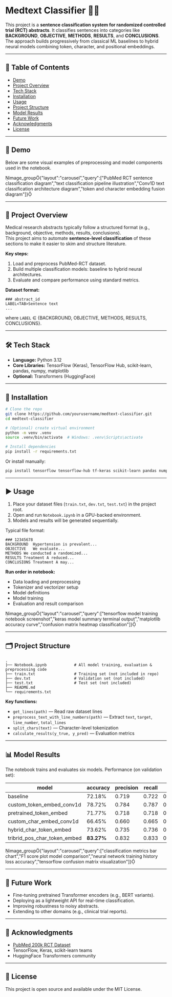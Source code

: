 # Medtext Classifier 🧠📄

This project is a **sentence classification system for randomized controlled trial (RCT) abstracts**.
It classifies sentences into categories like **BACKGROUND**, **OBJECTIVE**, **METHODS**, **RESULTS**, and **CONCLUSIONS**.
The approach builds progressively from classical ML baselines to hybrid neural models combining token, character, and positional embeddings.

---

## 📑 Table of Contents

- [Demo](#-demo)
- [Project Overview](#-project-overview)
- [Tech Stack](#-tech-stack)
- [Installation](#-installation)
- [Usage](#-usage)
- [Project Structure](#-project-structure)
- [Model Results](#-model-results)
- [Future Work](#-future-work)
- [Acknowledgments](#-acknowledgments)
- [License](#-license)

---

## 🚀 Demo

Below are some visual examples of preprocessing and model components used in the notebook.

image_group{"layout":"carousel","query":["PubMed RCT sentence classification diagram","text classification pipeline illustration","Conv1D text classification architecture diagram","token and character embedding fusion diagram"]}

---

## 📘 Project Overview

Medical research abstracts typically follow a structured format (e.g., background, objective, methods, results, conclusions).  
This project aims to automate **sentence-level classification** of these sections to make it easier to skim and structure literature.

**Key steps:**  
1. Load and preprocess PubMed-RCT dataset.  
2. Build multiple classification models: baseline to hybrid neural architectures.  
3. Evaluate and compare performance using standard metrics.  

**Dataset format:**  
```
### abstract_id
LABEL<TAB>Sentence text
...
```
where `LABEL` ∈ {BACKGROUND, OBJECTIVE, METHODS, RESULTS, CONCLUSIONS}.

---

## 🛠 Tech Stack

- **Language:** Python 3.12  
- **Core Libraries:** TensorFlow (Keras), TensorFlow Hub, scikit-learn, pandas, numpy, matplotlib  
- **Optional:** Transformers (HuggingFace)

---

## 🧩 Installation

```bash
# Clone the repo
git clone https://github.com/yourusername/medtext-classifier.git
cd medtext-classifier

# (Optional) create virtual environment
python -m venv .venv
source .venv/bin/activate  # Windows: .venv\Scripts\activate

# Install dependencies
pip install -r requirements.txt
```

Or install manually:
```bash
pip install tensorflow tensorflow-hub tf-keras scikit-learn pandas numpy matplotlib transformers
```

---

## ▶️ Usage

1. Place your dataset files (`train.txt`, `dev.txt`, `test.txt`) in the project root.  
2. Open and run `Notebook.ipynb` in a GPU-backed environment.  
3. Models and results will be generated sequentially.

Typical file format:
```
### 12345678
BACKGROUND	Hypertension is prevalent...
OBJECTIVE	We evaluate...
METHODS	We conducted a randomized...
RESULTS	Treatment A reduced...
CONCLUSIONS	Treatment A may...
```

**Run order in notebook:**  
- Data loading and preprocessing  
- Tokenizer and vectorizer setup  
- Model definitions  
- Model training  
- Evaluation and result comparison

image_group{"layout":"carousel","query":["tensorflow model training notebook screenshot","keras model summary terminal output","matplotlib accuracy curve","confusion matrix heatmap classification"]}

---

## 🗂 Project Structure

```
.
├── Notebook.ipynb            # All model training, evaluation & preprocessing code
├── train.txt                 # Training set (not included in repo)
├── dev.txt                   # Validation set (not included)
├── test.txt                  # Test set (not included)
├── README.md
└── requirements.txt
```

**Key functions:**  
- `get_lines(path)` — Read raw dataset lines  
- `preprocess_text_with_line_numbers(path)` — Extract `text`, `target`, `line_number`, `total_lines`  
- `split_chars(text)` — Character-level tokenization  
- `calculate_results(y_true, y_pred)` — Evaluation metrics

---

## 📊 Model Results

The notebook trains and evaluates six models. Performance (on validation set):

| model                        | accuracy   | precision | recall  | f1       |
|------------------------------|------------|-----------|---------|----------|
| baseline                     | 72.18%     | 0.719     | 0.722   | 0.699    |
| custom_token_embed_conv1d    | 78.72%     | 0.784     | 0.787   | 0.785    |
| pretrained_token_embed       | 71.77%     | 0.718     | 0.718   | 0.715    |
| custom_char_embed_conv1d     | 66.45%     | 0.660     | 0.665   | 0.656    |
| hybrid_char_token_embed      | 73.62%     | 0.735     | 0.736   | 0.733    |
| tribrid_pos_char_token_embed | **83.27%** | 0.832     | 0.833   | 0.832    |

image_group{"layout":"carousel","query":["classification metrics bar chart","F1 score plot model comparison","neural network training history loss accuracy","tensorflow confusion matrix visualization"]}

---

## 🧭 Future Work

- Fine-tuning pretrained Transformer encoders (e.g., BERT variants).  
- Deploying as a lightweight API for real-time classification.  
- Improving robustness to noisy abstracts.  
- Extending to other domains (e.g., clinical trial reports).

---

## 🙏 Acknowledgments

- [PubMed 200k RCT Dataset](https://arxiv.org/abs/1710.06071)  
- TensorFlow, Keras, scikit-learn teams  
- HuggingFace Transformers community

---

## 📜 License

This project is open source and available under the MIT License.
